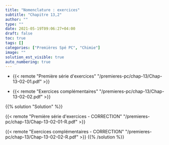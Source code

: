 ```yaml
---
title: "Nomenclature : exercices"
subtitle: "Chapitre 13,2"
author: ""
type: ""
date: 2021-05-19T09:06:27+04:00
draft: false
toc: true
tags: []
categories: ["Premières Spé PC", "Chimie"]
image: ""
solution_est_visible: true
auto_numbering: true
---
```


- {{< remote "Première série d'exercices" "/premieres-pc/chap-13/Chap-13-02-01.pdf" >}}

- {{< remote "Exercices complémentaires" "/premieres-pc/chap-13/Chap-13-02-02.pdf" >}}

{{% solution "Solution" %}}

{{< remote "Première série d'exercices - CORRECTION" "/premieres-pc/chap-13/Chap-13-02-01-R.pdf" >}}

{{< remote "Exercices complémentaires - CORRECTION" "/premieres-pc/chap-13/Chap-13-02-02-R.pdf" >}}
{{% /solution %}}
